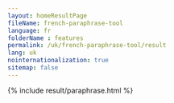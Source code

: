```yaml
---
layout: homeResultPage
fileName: french-paraphrase-tool
language: fr
folderName : features
permalink: /uk/french-paraphrase-tool/result
lang: uk
nointernationalization: true
sitemap: false
---
```

{% include result/paraphrase.html %}

<script src="/js/result/paraprashing.js" data-foldername="{{page.folderName}}" data-lang="{{page.lang}}"></script>